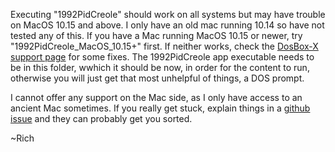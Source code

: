 Executing "1992PidCreole" should work on all systems but may have trouble on MacOS 10.15 and above. I only have an old mac running 10.14 so have not tested any of this.  If you have a Mac running MacOS 10.15 or newer, try "1992PidCreole_MacOS_10.15+" first.  If neither works, check the [DosBox-X support page](https://github.com/joncampbell123/dosbox-x/blob/master/INSTALL.md#macos-packages-portable) for some fixes.  The 1992PidCreole app executable needs to be in this folder, wwhich it should be now, in order for the content to run, otherwise you will just get that most unhelpful of things, a DOS prompt.

I cannot offer any support on the Mac side, as I only have access to an ancient Mac sometimes.  If you really get stuck, explain things in a [github issue](https://github.com/joncampbell123/dosbox-x/issues) and they can probably get you sorted.  

~Rich


